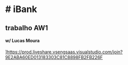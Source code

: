 <h1> # iBank </h1>
<h2> trabalho AW1 </h2>

<h4> w/ Lucas Moura </h4>

]https://prod.liveshare.vsengsaas.visualstudio.com/join?9E2ABA60ED013183303C81C8898FB2FB226F

